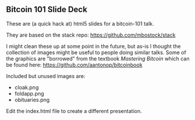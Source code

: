 ## Bitcoin 101 Slide Deck ##

These are (a quick hack at) html5 slides for a bitcoin-101 talk.

They are based on the stack repo: https://github.com/mbostock/stack

I might clean these up at some point in the future, but as-is I thought the collection of images might be useful to people doing similar talks. Some of the graphics are "borrowed" from the textbook _Mastering Bitcoin_ which can be found here: https://github.com/aantonop/bitcoinbook

Included but unused images are:

* cloak.png
* foldapp.png
* obituaries.png

Edit the index.html file to create a different presentation.
